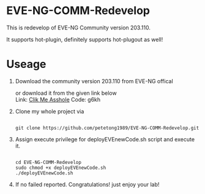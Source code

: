 # EVE-NG-COMM-Redevelop
This is redevelop of EVE-NG Community version 203.110. 

It supports hot-plugin, definitely supports hot-plugout as well!


# Useage

1. Download the community version 203.110 from EVE-NG offical  

    or download it from the given link below  
    Link: [Clik Me Asshole](https://pan.baidu.com/s/11Wa10xZ-2q6yGEvbHhr5FA) Code: g6kh

2. Clone my whole project via    

    ```shell

    git clone https://github.com/petetong1989/EVE-NG-COMM-Redevelop.git
    
    ```

3. Assign execute privilege for deployEVEnewCode.sh script and execute it.  

    ```shell
    
    cd EVE-NG-COMM-Redevelop
    sudo chmod +x deployEVEnewCode.sh
    ./deployEVEnewCode.sh
    
    ```

4. If no failed reported. Congratulations! just enjoy your lab!
